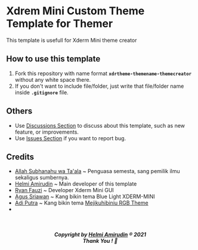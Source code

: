 # Xdrem Mini Custom Theme Template for Themer

This template is usefull for Xderm Mini theme creator

## How to use this template
1. Fork this repository with name format **```xdrtheme-themename-themecreator```** without any white space there.
2. If you don't want to include file/folder, just write that file/folder name inside **```.gitignore```** file.

## Others
- Use [Discussions Section](https://github.com/helmiau/xdrtheme-themename-themecreator/discussions) to discuss about this template, such as new feature, or improvements.
- Use [Issues Section](https://github.com/helmiau/xdrtheme-themename-themecreator/issues) if you want to report bug. 

## Credits
- [Allah Subhanahu wa Ta'ala](https://id.wikipedia.org/wiki/Allah) ~ Penguasa semesta, sang pemilik ilmu sekaligus sumbernya.
- [Helmi Amirudin](https://github.com/helmiau) ~ Main developer of this template
- [Ryan Fauzi](https://github.com/ryanfauzi1) ~ Developer Xderm Mini GUI
- [Agus Sriawan](https://www.facebook.com/agussriawan.id) ~ Kang bikin tema Blue Light XDERM-MINI
- [Adi Putra](https://github.com/Putra-0) ~ Kang bikin tema [Mejikuhibiniu RGB Theme](https://github.com/Putra-0/theme-xderm-putra)
- 
<br>
<h5 align="center">Copyright by <a href="https://me.helmiau.my.id">Helmi Amirudin</a> ® 2021 <br> Thank You ! 🤝</h3>
